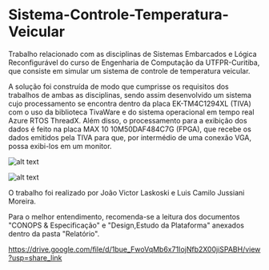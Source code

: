 # Sistema-Controle-Temperatura-Veicular

 Trabalho relacionado com as disciplinas de Sistemas Embarcados e Lógica Reconfigurável do curso de Engenharia de Computação da UTFPR-Curitiba, que consiste em simular um sistema de controle de temperatura veicular.

 A solução foi construída de modo que cumprisse os requisitos dos trabalhos de ambas as disciplinas, sendo assim desenvolvido um sistema cujo processamento se encontra dentro da placa EK-TM4C1294XL (TIVA) com o uso da biblioteca TivaWare e do sistema operacional em tempo real Azure RTOS ThreadX. Além disso, o processamento para a exibição dos dados é feito na placa MAX 10 10M50DAF484C7G (FPGA), que recebe os dados emitidos pela TIVA para que, por intermédio de uma conexão VGA, possa exibi-los em um monitor.

![alt text](https://drive.google.com/uc?export=view&id=11ijzEebFXgtK-wUC_wyAL1eGUhaXDQMT)

![alt text](https://drive.google.com/uc?export=view&id=1bue_FwoVqMb6x71IojNfb2X00jiSPABH)

 O trabalho foi realizado por João Victor Laskoski e Luis Camilo Jussiani Moreira. 

 Para o melhor entendimento, recomenda-se a leitura dos documentos "CONOPS & Especificação" e "Design,Estudo da Plataforma" anexados dentro da pasta "Relatório".


https://drive.google.com/file/d/1bue_FwoVqMb6x71IojNfb2X00jiSPABH/view?usp=share_link
